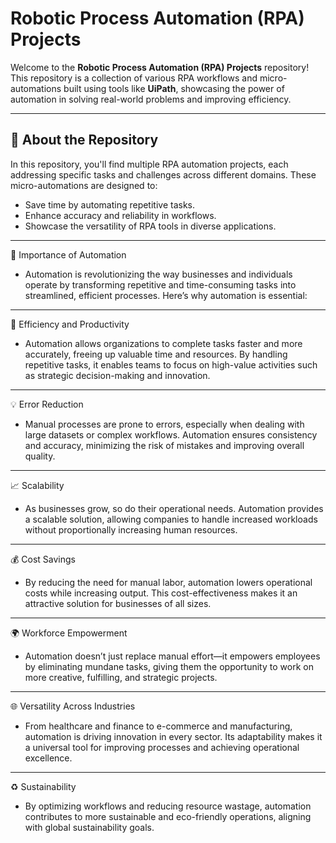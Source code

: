 # Robotic Process Automation (RPA) Projects  

Welcome to the **Robotic Process Automation (RPA) Projects** repository! This repository is a collection of various RPA workflows and micro-automations built using tools like **UiPath**, showcasing the power of automation in solving real-world problems and improving efficiency.  

---

## 🚀 About the Repository  

In this repository, you'll find multiple RPA automation projects, each addressing specific tasks and challenges across different domains. These micro-automations are designed to:  
- Save time by automating repetitive tasks.  
- Enhance accuracy and reliability in workflows.  
- Showcase the versatility of RPA tools in diverse applications.  

---
🤖 Importance of Automation
- Automation is revolutionizing the way businesses and individuals operate by transforming repetitive and time-consuming tasks into streamlined, efficient processes. Here’s why automation is essential:
---
🌟 Efficiency and Productivity
- Automation allows organizations to complete tasks faster and more accurately, freeing up valuable time and resources. By handling repetitive tasks, it enables teams to focus on high-value activities such as strategic decision-making and innovation.
---
💡 Error Reduction
- Manual processes are prone to errors, especially when dealing with large datasets or complex workflows. Automation ensures consistency and accuracy, minimizing the risk of mistakes and improving overall quality.
---
📈 Scalability
- As businesses grow, so do their operational needs. Automation provides a scalable solution, allowing companies to handle increased workloads without proportionally increasing human resources.
---
💰 Cost Savings
- By reducing the need for manual labor, automation lowers operational costs while increasing output. This cost-effectiveness makes it an attractive solution for businesses of all sizes.
---
🌍 Workforce Empowerment
- Automation doesn’t just replace manual effort—it empowers employees by eliminating mundane tasks, giving them the opportunity to work on more creative, fulfilling, and strategic projects.
---
🌐 Versatility Across Industries
- From healthcare and finance to e-commerce and manufacturing, automation is driving innovation in every sector. Its adaptability makes it a universal tool for improving processes and achieving operational excellence.
---
♻️ Sustainability
- By optimizing workflows and reducing resource wastage, automation contributes to more sustainable and eco-friendly operations, aligning with global sustainability goals.
